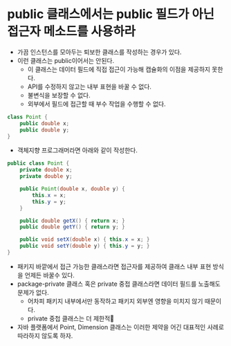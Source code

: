# public 클래스에서는 public 필드가 아닌 접근자 메소드를 사용하라
- 가끔 인스턴스를 모아두는 퇴보한 클래스를 작성하는 경우가 있다.
- 이런 클래스는 public이어서는 안된다.
  - 이 클래스는 데이터 필드에 직접 접근이 가능해 캡슐화의 이점을 제공하지 못한다.
  - API를 수정하지 않고는 내부 표현을 바꿀 수 없다.
  - 불변식을 보장할 수 없다.
  - 외부에서 필드에 접근할 때 부수 작업을 수행할 수 없다.
```java
class Point {
    public double x;
    public double y;
}
```
- 객체지향 프로그래머라면 아래와 같이 작성한다.
```java
public class Point {
    private double x;
    private double y;

    public Point(double x, double y) {
        this.x = x;
        this.y = y;
    }

    public double getX() { return x; }
    public double getY() { return y; }    

    public void setX(double x) { this.x = x; }
    public void setY(double y) { this.y = y; }    
}
```
- 패키지 바깥에서 접근 가능한 클래스라면 접근자를 제공하여 클래스 내부 표현 방식을 언제든 바꿀수 있다.
- package-private 클래스 혹은 private 중접 클래스라면 데이터 필드를 노출해도 문제가 없다.
  - 어차피 패키지 내부에서만 동작하고 패키지 외부엔 영향을 미치지 않기 때문이다.
  - private 중첩 클래스는 더 제한적
- 자바 플랫폼에서 Point, Dimension 클래스는 이러한 제약을 어긴 대표적인 사례로 따라하지 않도록 하자.